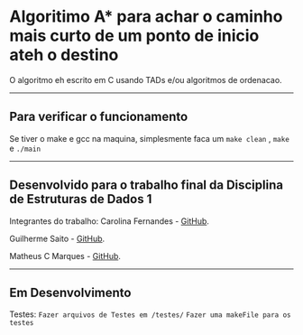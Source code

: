 # Algoritimo A* para achar o caminho mais curto de um ponto de inicio ateh o destino
O algoritmo eh escrito em C usando TADs e/ou algoritmos de ordenacao.

---

## Para verificar o funcionamento
Se tiver o make e gcc na maquina, simplesmente faca um `make clean` , `make` e `./main`

---

## Desenvolvido para o trabalho final da Disciplina de Estruturas de Dados 1
Integrantes do trabalho:
Carolina Fernandes -  [GitHub](https://github.com/Carolsouzaf).

Guilherme Saito -  [GitHub](https://github.com/GuilhermeSaito/).

Matheus C Marques -  [GitHub](https://github.com/matheuscamarques).

---

## Em Desenvolvimento
Testes:
        `Fazer arquivos de Testes em /testes/`
        `Fazer uma makeFile para os testes`
